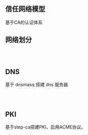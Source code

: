 ## 信任网络模型

基于CA的认证体系

  

## 网络划分

```

  

```

## DNS

基于 dnsmasq 搭建 dns 服务器

```

  

```

  

## PKI

基于step-ca搭建PKI，启用ACME协议。

```

  

```